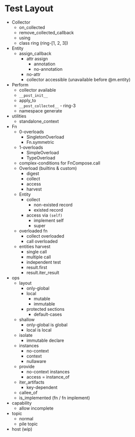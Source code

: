 # Test Layout

- Collector
  - on_collected
  - remove_collected_callback
  - using
  - class ring (ring-[1, 2, 3])
- Entity
  - assign_callback
    - attr assign
      - annotation
      - no-annotation
    - no-attr
    - collector accessible (unavailable before @m.entity)
- Perform
  - collector available
  - `__post_init__`
  - apply_to
  - `__post_collected__` - ring-3
  - namespace generate
- utilities
  - standalone_context
- Fn
  - 0-overloads
    - SingletonOverload
    - Fn.symmetric
  - 1-overloads
    - SimpleOverload
    - TypeOverload
  - complex-conditions for FnCompose.call
  - Overload (builtins & custom)
    - digest
    - collect
    - access
    - harvest
  - Entity
    - collect
      - non-existed record
      - existed record
    - access via `(self)`
      - implement self
      - super
  - overloaded fn
    - collect overloaded
    - call overloaded
  - entities harvest
    - single call
    - multiple call
    - independent test
    - result.first
    - result.iter_result
- ops
  - layout
    - only-global
    - local
      - mutable
      - immutable
    - protected sections
      - default-cases
  - shallow
    - only-global is global
    - local is local
  - isolate
    - immutable declare
  - instances
    - no-context
    - context
    - nullaware
  - provide
    - no-context instances
    - access = instance_of
  - iter_artifacts
    - key-dependent
  - callee_of
  - is_implemented (fn / fn implement)
- capability
  - allow incomplete
- topic
  - normal
  - pile topic
- host (wip)